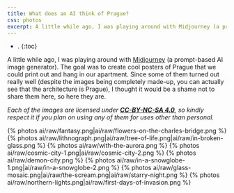 ```yaml
---
title: What does an AI think of Prague?
css: photos
excerpt: A little while ago, I was playing around with Midjourney (a prompt-based AI image generator). The goal was to create cool posters of Prague that we could print out and hang in our apartment. Since some of them turned out really well (despite the images being completely made-up, you can actually see that the architecture is Prague), I thought it would be a shame not to share them here, so here they are.
---
```


- .
{:toc}

A little while ago, I was playing around with [Midjourney](https://www.midjourney.com/) (a prompt-based AI image generator).
The goal was to create cool posters of Prague that we could print out and hang in our apartment. Since some of them turned out really well (despite the images being completely made-up, you can actually see that the architecture is Prague), I thought it would be a shame not to share them here, so here they are.

_Each of the images are licensed under **[CC-BY-NC-SA 4.0](https://creativecommons.org/licenses/by-nc-sa/4.0/)**, so kindly respect it if you plan on using any of them for uses other than personal._

{% photos ai/raw/fantasy.png|ai/raw/flowers-on-the-charles-bridge.png %}
{% photos ai/raw/lithnograph.png|ai/raw/tree-of-life.png|ai/raw/in-broken-glass.png %}
{% photos ai/raw/with-the-aurora.png %}
{% photos ai/raw/cosmic-city-1.png|ai/raw/cosmic-city-2.png %}
{% photos ai/raw/demon-city.png %}
{% photos ai/raw/in-a-snowglobe-1.png|ai/raw/in-a-snowglobe-2.png %}
{% photos ai/raw/glass-mosaic.png|ai/raw/the-scream.png|ai/raw/starry-night.png %}
{% photos ai/raw/northern-lights.png|ai/raw/first-days-of-invasion.png %}
